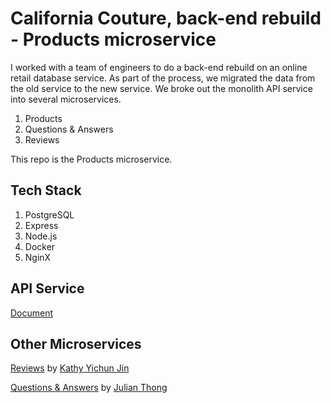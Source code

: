 # California Couture, back-end rebuild - Products microservice

I worked with a team of engineers to do a back-end rebuild on an online retail database service. As part of the process, we migrated the data from the old service to the new service. We broke out the monolith API service into several microservices.

1. Products
2. Questions & Answers
3. Reviews

This repo is the Products microservice.

## Tech Stack

1. PostgreSQL
2. Express
3. Node.js
4. Docker
5. NginX

## API Service

[Document](https://github.com/SDC-System-Zombies/California-Couture-back-end-rebuild-Products/blob/master/ProductsAPI.md)

## Other Microservices

[Reviews](https://github.com/SDC-System-Zombies/Reviews-API-service) by [Kathy Yichun Jin](https://github.com/yichunjin)

[Questions & Answers](https://github.com/SDC-System-Zombies/Q-A) by [Julian Thong](https://github.com/julianzthong)
